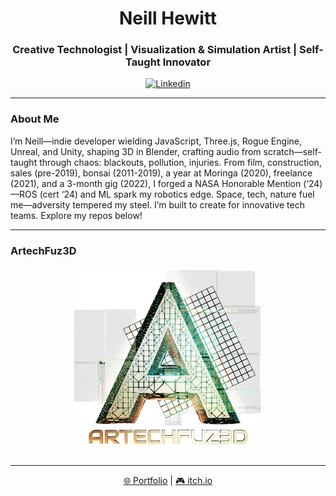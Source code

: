 <p align="center">
    <h1 align="center">Neill Hewitt</h1>
    <h3 align="center">Creative Technologist | Visualization & Simulation Artist | Self-Taught Innovator</h3>
</p>

<p align="center">
    <a href="https://www.linkedin.com/in/neill-hewitt-artechfuz3d"><img alt="Linkedin" src="https://img.shields.io/badge/linkedin-%230077B5.svg?style=for-the-badge&logo=linkedin&logoColor=white"></a>
</p>

---

### About Me

I’m Neill—indie developer wielding JavaScript, Three.js, Rogue Engine, Unreal, and Unity, shaping 3D in Blender, crafting audio from scratch—self-taught through chaos: blackouts, pollution, injuries. From film, construction, sales (pre-2019), bonsai (2011-2019), a year at Moringa (2020), freelance (2021), and a 3-month gig (2022), I forged a NASA Honorable Mention (‘24)—ROS (cert ‘24) and ML spark my robotics edge. Space, tech, nature fuel me—adversity tempered my steel. I’m built to create for innovative tech teams. Explore my repos below!

---

### ArtechFuz3D

<!--
<p align="center">
    <pre>
      .-""""""""-.
    .'          '.
   /   ,    ,    \
  : ,   |\/7   ,  :
   `._   )'   _.'
      |  .'  |
      |  |   |
      `-''-'
    </pre>
</p>
-->
<p align="center">
    <img src="Alogo3.png" alt="ArtechFuz3D" width="300">
</p>

---

<p align="center">
    <a href="https://portfolio.artechfuz3d.xyz">🌐 Portfolio</a> | <a href="https://yourusername.itch.io">🎮 itch.io</a>
</p>
